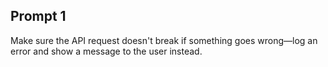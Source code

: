 ## Prompt 1
Make sure the API request doesn't break if something goes wrong—log an error and show a message to the user instead.
